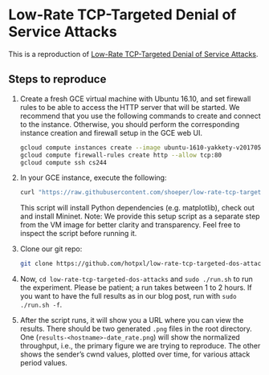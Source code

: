 # Low-Rate TCP-Targeted Denial of Service Attacks

This is a reproduction of [Low-Rate TCP-Targeted Denial of Service Attacks](http://www.cs.northwestern.edu/~akuzma/rice/doc/shrew.pdf).

## Steps to reproduce
1.  Create a fresh GCE virtual machine with Ubuntu 16.10, and set firewall
    rules to be able to access the HTTP server that will be started. We
    recommend that you use the following commands to create and connect to the
    instance.  Otherwise, you should perform the corresponding instance
    creation and firewall setup in the GCE web UI.

    ```bash
    gcloud compute instances create --image ubuntu-1610-yakkety-v20170502 --image-project ubuntu-os-cloud --machine-type n1-highcpu-8 --zone us-central1-c --tags http-server,https-server cs244
    gcloud compute firewall-rules create http --allow tcp:80
    gcloud compute ssh cs244
    ```
2.  In your GCE instance, execute the following:

    ```bash
    curl "https://raw.githubusercontent.com/shoeper/low-rate-tcp-targeted-dos-attacks/master/setup.sh" | /bin/bash
    ```

    This script will install Python dependencies (e.g. matplotlib), check out
    and install Mininet. Note: We provide this setup script as a separate step
    from the VM image for better clarity and transparency.  Feel free to
    inspect the script before running it.

3.  Clone our git repo:

    ```bash
    git clone https://github.com/hotpxl/low-rate-tcp-targeted-dos-attacks.git
    ```

4.  Now, `cd low-rate-tcp-targeted-dos-attacks` and `sudo ./run.sh` to run the
    experiment. Please be patient; a run takes between 1 to 2 hours. If you
    want to have the full results as in our blog post, run with `sudo ./run.sh
    -f`.

5.  After the script runs, it will show you a URL where you can view the
    results. There should be two generated `.png` files in the root directory.
    One (`results-<hostname>-date_rate.png`) will show the normalized
    throughput, i.e., the primary figure we are trying to reproduce. The other
    shows the sender’s cwnd values, plotted over time, for various attack
    period values.

